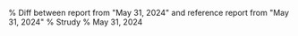 % Diff between report from "May 31, 2024" and reference report from "May 31, 2024"
% Strudy
% May 31, 2024


